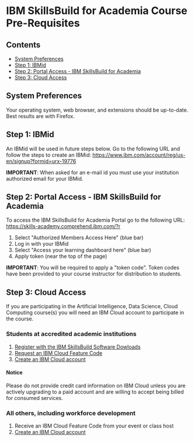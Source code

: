 # IBM SkillsBuild for Academia Course Pre-Requisites

## Contents
- [System Preferences](#system-preferences)
- [Step 1: IBMid](#step-1-ibmid)
- [Step 2: Portal Access - IBM SkillsBuild for Academia](#step-2-portal-access---ibm-skills-academy)
- [Step 3: Cloud Access](#step-3-cloud-access)

## System Preferences
Your operating system, web browser, and extensions should be up-to-date.  Best results are with Firefox.

## Step 1: IBMid
An IBMid will be used in future steps below. Go to the following URL and follow the steps to create an IBMid: https://www.ibm.com/account/reg/us-en/signup?formid=urx-19776

**IMPORTANT**:  When asked for an e-mail id you must use your institution authorized email for your IBMid.

## Step 2: Portal Access - IBM SkillsBuild for Academia
To access the IBM SkillsBuild for Academia Portal go to the following URL: https://skills-academy.comprehend.ibm.com/?r

1. Select "Authorized Members Access Here" (blue bar) 
2. Log in with your IBMid 
3. Select "Access your learning dashboard here" (blue bar)
4. Apply token (near the top of the page) 

**IMPORTANT**:  You will be required to apply a "token code". Token codes have been provided to your course instructor for distribution to students.

## Step 3: Cloud Access 

If you are participating in the Artificial Intelligence, Data Science, Cloud Computing course(s) you will need an IBM Cloud account to participate in the course.

### Students at accredited academic institutions
1. [Register with the IBM SkillsBuild Software Dowloads](https://github.com/academic-initiative/documentation/blob/main/academic-initiative/how-to/How-to-register-with-the-IBM-Academic-Initiative/readme.md)
2. [Request an IBM Cloud Feature Code](https://github.com/academic-initiative/documentation/blob/main/academic-initiative/how-to/How-to-request-and-IBM-Cloud-Feature-Code/readme.md) 
3. [Create an IBM Cloud account](https://github.com/academic-initiative/documentation/blob/main/academic-initiative/how-to/How-to-create-an-IBM-Cloud-account/readme.md)

#### Notice

Please do not provide credit card information on IBM Cloud unless you are actively upgrading to a paid account and are willing to accept being billed for consumed services.

### All others, including workforce development 
1. Receive an IBM Cloud Feature Code from your event or class host
1. [Create an IBM Cloud account](https://ibm.biz/sacloud)
